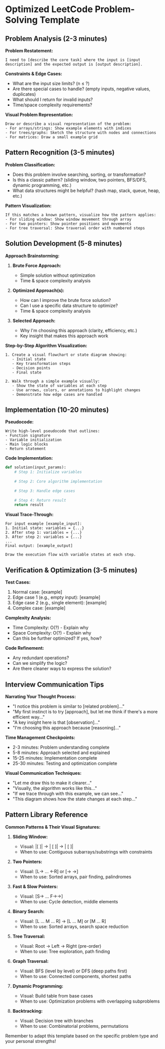 # Optimized LeetCode Problem-Solving Template

## Problem Analysis (2-3 minutes)

**Problem Restatement:**
```
I need to [describe the core task] where the input is [input description] and the expected output is [output description].
```

**Constraints & Edge Cases:**
- What are the input size limits? (n ≤ ?)
- Are there special cases to handle? (empty inputs, negative values, duplicates)
- What should I return for invalid inputs?
- Time/space complexity requirements?

**Visual Problem Representation:**
```
Draw or describe a visual representation of the problem:
- For arrays/strings: Show example elements with indices
- For trees/graphs: Sketch the structure with nodes and connections
- For matrices: Draw a small example grid
```

## Pattern Recognition (3-5 minutes)

**Problem Classification:**
- Does this problem involve searching, sorting, or transformation?
- Is this a classic pattern? (sliding window, two pointers, BFS/DFS, dynamic programming, etc.)
- What data structures might be helpful? (hash map, stack, queue, heap, etc.)

**Pattern Visualization:**
```
If this matches a known pattern, visualize how the pattern applies:
- For sliding window: Show window movement through array
- For two pointers: Show pointer positions and movements
- For tree traversal: Show traversal order with numbered steps
```

## Solution Development (5-8 minutes)

**Approach Brainstorming:**
1. **Brute Force Approach:**
   - Simple solution without optimization
   - Time & space complexity analysis
   
2. **Optimized Approach(s):**
   - How can I improve the brute force solution?
   - Can I use a specific data structure to optimize?
   - Time & space complexity analysis
   
3. **Selected Approach:**
   - Why I'm choosing this approach (clarity, efficiency, etc.)
   - Key insight that makes this approach work

**Step-by-Step Algorithm Visualization:**
```
1. Create a visual flowchart or state diagram showing:
   - Initial state
   - Key transformation steps
   - Decision points
   - Final state

2. Walk through a simple example visually:
   - Show the state of variables at each step
   - Use arrows, colors, or annotations to highlight changes
   - Demonstrate how edge cases are handled
```

## Implementation (10-20 minutes)

**Pseudocode:**
```
Write high-level pseudocode that outlines:
- Function signature
- Variable initialization
- Main logic blocks
- Return statement
```

**Code Implementation:**
```python
def solution(input_params):
    # Step 1: Initialize variables
    
    # Step 2: Core algorithm implementation
    
    # Step 3: Handle edge cases
    
    # Step 4: Return result
    return result
```

**Visual Trace-Through:**
```
For input example [example_input]:
1. Initial state: variables = {...}
2. After step 1: variables = {...}
3. After step 2: variables = {...}
...
Final output: [example_output]

Draw the execution flow with variable states at each step.
```

## Verification & Optimization (3-5 minutes)

**Test Cases:**
1. Normal case: [example]
2. Edge case 1 (e.g., empty input): [example]
3. Edge case 2 (e.g., single element): [example]
4. Complex case: [example]

**Complexity Analysis:**
- Time Complexity: O(?) - Explain why
- Space Complexity: O(?) - Explain why
- Can this be further optimized? If yes, how?

**Code Refinement:**
- Any redundant operations?
- Can we simplify the logic?
- Are there cleaner ways to express the solution?

## Interview Communication Tips

**Narrating Your Thought Process:**
- "I notice this problem is similar to [related problem]..."
- "My first instinct is to try [approach], but let me think if there's a more efficient way..."
- "A key insight here is that [observation]..."
- "I'm choosing this approach because [reasoning]..."

**Time Management Checkpoints:**
- 2-3 minutes: Problem understanding complete
- 5-8 minutes: Approach selected and explained
- 15-25 minutes: Implementation complete
- 25-30 minutes: Testing and optimization complete

**Visual Communication Techniques:**
- "Let me draw this to make it clearer..."
- "Visually, the algorithm works like this..."
- "If we trace through with this example, we can see..."
- "This diagram shows how the state changes at each step..."

## Pattern Library Reference

**Common Patterns & Their Visual Signatures:**

1. **Sliding Window:**
   - Visual: |[  ]| → |  [ ]| → |   [ ]|
   - When to use: Contiguous subarrays/substrings with constraints

2. **Two Pointers:**
   - Visual: [L→ ... ←R] or [→ →]
   - When to use: Sorted arrays, pair finding, palindromes

3. **Fast & Slow Pointers:**
   - Visual: [S→ ... F→→]
   - When to use: Cycle detection, middle elements

4. **Binary Search:**
   - Visual: [L ... M ... R] → [L ... M] or [M ... R]
   - When to use: Sorted arrays, search space reduction

5. **Tree Traversal:**
   - Visual: Root → Left → Right (pre-order)
   - When to use: Tree exploration, path finding

6. **Graph Traversal:**
   - Visual: BFS (level by level) or DFS (deep paths first)
   - When to use: Connected components, shortest paths

7. **Dynamic Programming:**
   - Visual: Build table from base cases
   - When to use: Optimization problems with overlapping subproblems

8. **Backtracking:**
   - Visual: Decision tree with branches
   - When to use: Combinatorial problems, permutations

Remember to adapt this template based on the specific problem type and your personal strengths!
